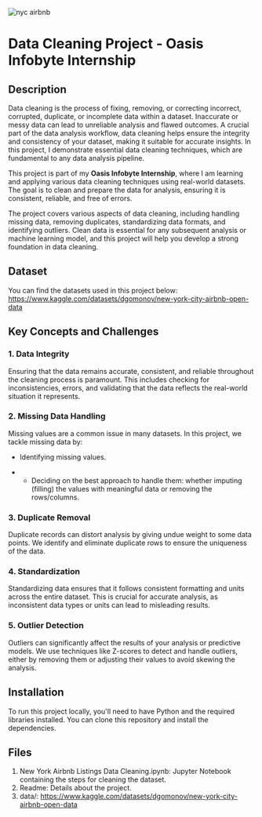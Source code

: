 
![nyc airbnb](https://github.com/user-attachments/assets/a933bdfa-9e3f-4402-8204-b6d1e3711603)


# Data Cleaning Project - Oasis Infobyte Internship

## Description

Data cleaning is the process of fixing, removing, or correcting incorrect, corrupted, duplicate, or incomplete data within a dataset. Inaccurate or messy data can lead to unreliable analysis and flawed outcomes. A crucial part of the data analysis workflow, data cleaning helps ensure the integrity and consistency of your dataset, making it suitable for accurate insights. In this project, I demonstrate essential data cleaning techniques, which are fundamental to any data analysis pipeline.

This project is part of my **Oasis Infobyte Internship**, where I am learning and applying various data cleaning techniques using real-world datasets. The goal is to clean and prepare the data for analysis, ensuring it is consistent, reliable, and free of errors.

The project covers various aspects of data cleaning, including handling missing data, removing duplicates, standardizing data formats, and identifying outliers. Clean data is essential for any subsequent analysis or machine learning model, and this project will help you develop a strong foundation in data cleaning.

## Dataset

You can find the datasets used in this project below:
https://www.kaggle.com/datasets/dgomonov/new-york-city-airbnb-open-data

## Key Concepts and Challenges

### 1. Data Integrity
Ensuring that the data remains accurate, consistent, and reliable throughout the cleaning process is paramount. This includes checking for inconsistencies, errors, and validating that the data reflects the real-world situation it represents.

### 2. Missing Data Handling
Missing values are a common issue in many datasets. In this project, we tackle missing data by:
- Identifying missing values.

- - Deciding on the best approach to handle them: whether imputing (filling) the values with meaningful data or removing the rows/columns.

### 3. Duplicate Removal
Duplicate records can distort analysis by giving undue weight to some data points. We identify and eliminate duplicate rows to ensure the uniqueness of the data.

### 4. Standardization
Standardizing data ensures that it follows consistent formatting and units across the entire dataset. This is crucial for accurate analysis, as inconsistent data types or units can lead to misleading results.

### 5. Outlier Detection
Outliers can significantly affect the results of your analysis or predictive models. We use techniques like Z-scores to detect and handle outliers, either by removing them or adjusting their values to avoid skewing the analysis.

## Installation

To run this project locally, you'll need to have Python and the required libraries installed. You can clone this repository and install the dependencies. 

## Files

1. New York Airbnb Listings Data Cleaning.ipynb: Jupyter Notebook containing the steps for cleaning the dataset.
2. Readme: Details about the project.
3. data/: https://www.kaggle.com/datasets/dgomonov/new-york-city-airbnb-open-data
